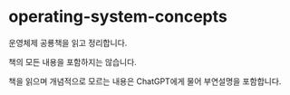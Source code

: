 # operating-system-concepts

운영체제 공룡책을 읽고 정리합니다.

책의 모든 내용을 포함하지는 않습니다.

책을 읽으며 개념적으로 모르는 내용은 ChatGPT에게 물어 부연설명을 포함합니다.
